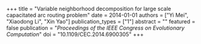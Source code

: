 +++
title = "Variable neighborhood decomposition for large scale capacitated arc routing problem"
date = 2014-01-01
authors = ["Yi Mei", "Xiaodong Li", "Xin Yao"]
publication_types = ["1"]
abstract = ""
featured = false
publication = "*Proceedings of the IEEE Congress on Evolutionary Computation*"
doi = "10.1109/CEC.2014.6900305"
+++

